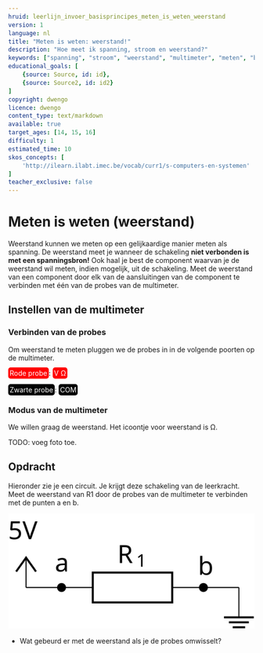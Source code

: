 ```yaml
---
hruid: leerlijn_invoer_basisprincipes_meten_is_weten_weerstand
version: 1
language: nl
title: "Meten is weten: weerstand!"
description: "Hoe meet ik spanning, stroom en weerstand?"
keywords: ["spanning", "stroom", "weerstand", "multimeter", "meten", "basisprincipes", "microcontroller", "µC", "arduino", "dwenguino"]
educational_goals: [
    {source: Source, id: id}, 
    {source: Source2, id: id2}
]
copyright: dwengo
licence: dwengo
content_type: text/markdown
available: true
target_ages: [14, 15, 16]
difficulty: 1
estimated_time: 10
skos_concepts: [
    'http://ilearn.ilabt.imec.be/vocab/curr1/s-computers-en-systemen'
]
teacher_exclusive: false
---
```


# Meten is weten (weerstand)

Weerstand kunnen we meten op een gelijkaardige manier meten als spanning. De weerstand meet je wanneer de schakeling **niet verbonden is met een spanningsbron!** Ook haal je best de component waarvan je de weerstand wil meten, indien mogelijk, uit de schakeling. Meet de weerstand van een component door elk van de aansluitingen van de component te verbinden met één van de probes van de multimeter.

## Instellen van de multimeter

### Verbinden van de probes

Om weerstand te meten pluggen we de probes in in de volgende poorten op de multimeter.

<span style="color: white; background-color: red; padding: 3px; border-radius: 5px; overflow:hidden">Rode probe</span>: <span style="color: white; background-color: red; padding: 3px; border-radius: 5px; overflow:hidden">V Ω </span><br><br>
<span style="color: white; background-color: black; padding: 3px; border-radius: 5px; overflow:hidden">Zwarte probe</span>: <span style="color: white; background-color: black; padding: 3px; border-radius: 5px; overflow:hidden">COM</span>

### Modus van de multimeter
We willen graag de weerstand. Het icoontje voor weerstand is Ω.

TODO: voeg foto toe.


<div class="dwengo-content assignment">
    <h2>Opdracht</h2>
    <p>
        Hieronder zie je een circuit. Je krijgt deze schakeling van de leerkracht. Meet de weerstand van R1 door de probes van de multimeter te verbinden met de punten a en b.
    </p>
    <p>
        <img src="img/diagram.svg"></img>
    </p>
    <p>
        <ul>
            <li>Wat gebeurd er met de weerstand als je de probes omwisselt?</li>
        </ul>
    </p>
</div>


